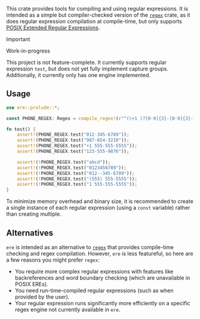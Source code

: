 This crate provides tools for compiling and using regular expressions.
It is intended as a simple but compiler-checked version of the [`regex`](https://crates.io/crates/regex) crate, as it does regular expression compilation at compile-time, but only supports [POSIX Extended Regular Expressions](https://en.wikibooks.org/wiki/Regular_Expressions/POSIX-Extended_Regular_Expressions).

> [!IMPORTANT]
> Work-in-progress
>
> This project is not feature-complete. It currently supports regular expression `test`, but does not yet fully implement capture groups. Additionally, it currently only has one engine implemented.

## Usage

```rust
use ere::prelude::*;

const PHONE_REGEX: Regex = compile_regex!(r"^(\+1 )?[0-9]{3}-[0-9]{3}-[0-9]{4}$");

fn test() {
    assert!(PHONE_REGEX.test("012-345-6789"));
    assert!(PHONE_REGEX.test("987-654-3210"));
    assert!(PHONE_REGEX.test("+1 555-555-5555"));
    assert!(PHONE_REGEX.test("123-555-9876"));

    assert!(!PHONE_REGEX.test("abcd"));
    assert!(!PHONE_REGEX.test("0123456789"));
    assert!(!PHONE_REGEX.test("012--345-6789"));
    assert!(!PHONE_REGEX.test("(555) 555-5555"));
    assert!(!PHONE_REGEX.test("1 555-555-5555"));
}
```

To minimize memory overhead and binary size, it is recommended to create a single instance of each regular expression (using a `const` variable) rather than creating multiple.

## Alternatives

`ere` is intended as an alternative to [`regex`](https://crates.io/crates/regex) that provides compile-time checking and regex compilation. However, `ere` is less featureful, so here are a few reasons you might prefer `regex`:

-   You require more complex regular expressions with features like backreferences and word boundary checking (which are unavailable in POSIX EREs).
-   You need run-time-compiled regular expressions (such as when provided by the user).
-   Your regular expression runs significantly more efficiently on a specific regex engine not currently available in `ere`.
